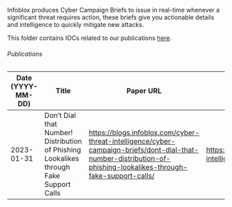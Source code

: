 Infoblox produces Cyber Campaign Briefs to issue in real-time whenever a significant threat requires action, these briefs give you actionable details and intelligence to quickly mitigate new attacks.

This folder contains IOCs related to our publications [here](https://blogs.infoblox.com/category/cyber-threat-intelligence/cyber-campaign-briefs/).


###### Publications
| Date (YYYY-MM-DD) | Title | Paper URL | Data File |
| ----------- | ----------- | ----------- | ----------- |
| 2023-01-31 | Don’t Dial that Number! Distribution of Phishing Lookalikes through Fake Support Calls | https://blogs.infoblox.com/cyber-threat-intelligence/cyber-campaign-briefs/dont-dial-that-number-distribution-of-phishing-lookalikes-through-fake-support-calls/ | https://github.com/infobloxopen/threat-intelligence/blob/main/ccb_indicators/lookalikes_malicious_rmm_ccb_20230131_iocs.csv  |
